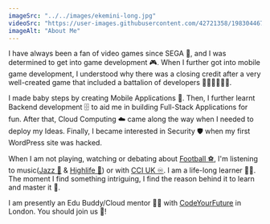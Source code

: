 ```yaml
---
imageSrc: "../../images/ekemini-long.jpg"
videoSrc: "https://user-images.githubusercontent.com/42721358/198304467-78f16a34-c925-444e-b280-330da05e8820.mp4"
imageAlt: "About Me"
---
```


I have always been a fan of video games since SEGA 👾, and I was determined to get into game development 🎮. When I further got into mobile game development, I understood why there was a closing credit after a very well-created game that included a battalion of developers 👩🏾‍💻👩🏼‍💻.

I made baby steps by creating Mobile Applications 📱. Then, I further learnt Backend development 🗄️ to aid me in building Full-Stack Applications for fun. After that, Cloud Computing ☁️ came along the way when I needed to deploy my Ideas. Finally, I became interested in Security 🛡️ when my first WordPress site was hacked.

When I am not playing, watching or debating about <a href="https://www.arsenal.com/" aria-label="External Link" target="_blank" rel="nofollow noopener noreferrer"><u>Football ⚽</u></a>, I'm listening to music(<a href="https://open.spotify.com/album/2juoSjrfYJTDGobdoUoxpE" aria-label="External Link" target="_blank" rel="nofollow noopener noreferrer"><u>Jazz 🎷</u></a> & <a href="https://open.spotify.com/playlist/4vK2TN6Pum5obvUPGtcmLi" aria-label="External Link" target="_blank" rel="nofollow noopener noreferrer"><u>Highlife 🐚</u></a>) or with <a href="https://www.instagram.com/cci__uk/?hl=en" aria-label="External Link" target="_blank" rel="nofollow noopener noreferrer"><u>CCI UK ♾️</u></a>. I am a life-long learner 👴🏿. The moment I find something intriguing, I find the reason behind it to learn and master it 🥋.

I am presently an Edu Buddy/Cloud mentor 👨‍🏫 with <a href="https://codeyourfuture.io/" aria-label="External Link" target="_blank" rel="nofollow noopener noreferrer"><u>CodeYourFuture</u></a> in London. You should join us 🤝!
